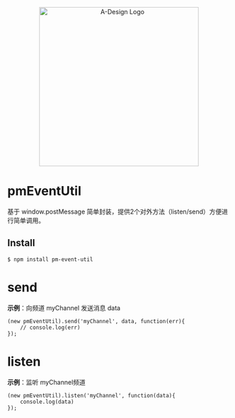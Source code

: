 <p align="center">
  <a href="https://adesign.apipost.cn/" target="_blank">
    <img alt="A-Design Logo" width="360" src="https://img.cdn.apipost.cn/cdn/opensource/apipost-opensource.svg" />
  </a>
</p>

# pmEventUtil
基于 window.postMessage 简单封装，提供2个对外方法（listen/send）方便进行简单调用。

## Install

```
$ npm install pm-event-util
```

# send 

**示例**：向频道 myChannel 发送消息 data

```
(new pmEventUtil).send('myChannel', data, function(err){
    // console.log(err)
}); 
```

# listen 

**示例**：监听 myChannel频道

```
(new pmEventUtil).listen('myChannel', function(data){
    console.log(data)
});
```


